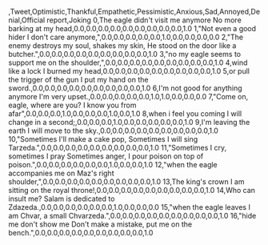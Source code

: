 ,Tweet,Optimistic,Thankful,Empathetic,Pessimistic,Anxious,Sad,Annoyed,Denial,Official report,Joking
0,The eagle didn't visit me anymore No more barking at my head,0.0,0.0,0.0,0.0,0.0,0.0,0.0,0.0,0.0,1.0
1,"Not even a good hider I don't care anymore,",0.0,0.0,0.0,0.0,0.0,1.0,0.0,0.0,0.0,0.0
2,"The enemy destroys my soul, shakes my skin, He stood on the door like a butcher.",0.0,0.0,0.0,0.0,0.0,0.0,0.0,0.0,0.0,1.0
3,"no my eagle seems to support me on the shoulder,",0.0,0.0,0.0,0.0,0.0,0.0,0.0,0.0,0.0,1.0
4,wind like a lock I burned my head,0.0,0.0,0.0,0.0,0.0,0.0,0.0,0.0,0.0,1.0
5,or pull the trigger of the gun I put my hand on the sword.,0.0,0.0,0.0,0.0,0.0,0.0,0.0,0.0,0.0,1.0
6,I'm not good for anything anymore I'm very upset.,0.0,0.0,0.0,0.0,0.0,1.0,1.0,0.0,0.0,0.0
7,"Come on, eagle, where are you? I know you from afar",0.0,0.0,0.0,1.0,0.0,0.0,0.0,1.0,0.0,1.0
8,when i feel you coming I will change in a second;,0.0,0.0,0.0,1.0,0.0,0.0,0.0,0.0,0.0,1.0
9,I'm leaving the earth I will move to the sky.,0.0,0.0,0.0,0.0,0.0,0.0,0.0,0.0,0.0,1.0
10,"Sometimes I'll make a cake pop, Sometimes I will sing Tarzeda.",0.0,0.0,0.0,0.0,0.0,0.0,0.0,0.0,0.0,1.0
11,"Sometimes I cry, sometimes I pray Sometimes anger, I pour poison on top of poison.",0.0,0.0,0.0,0.0,0.0,0.0,1.0,0.0,0.0,1.0
12,"when the eagle accompanies me on Maz's right shoulder,",0.0,0.0,0.0,0.0,0.0,0.0,0.0,0.0,0.0,1.0
13,The king's crown I am sitting on the royal throne!,0.0,0.0,0.0,0.0,0.0,0.0,0.0,0.0,0.0,1.0
14,Who can insult me? Salam is dedicated to Zdazeda.,0.0,0.0,0.0,0.0,0.0,0.0,1.0,0.0,0.0,0.0
15,"when the eagle leaves I am Chvar, a small Chvarzeda.",0.0,0.0,0.0,0.0,0.0,0.0,0.0,0.0,0.0,1.0
16,"hide me don't show me Don't make a mistake, put me on the bench.",0.0,0.0,0.0,0.0,0.0,0.0,0.0,0.0,0.0,1.0
